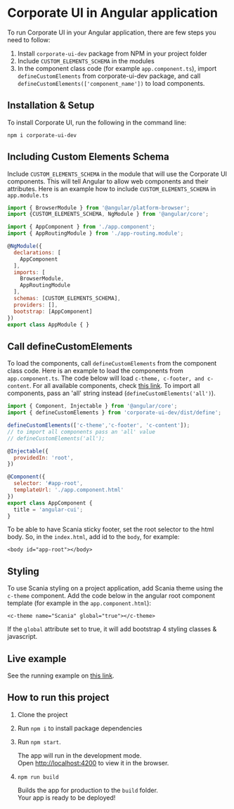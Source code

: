 # Corporate UI in Angular application

To run Corporate UI in your Angular application, there are few steps you need to follow:
1. Install `corporate-ui-dev` package from NPM in your project folder
2. Include `CUSTOM_ELEMENTS_SCHEMA` in the modules
3. In the component class code (for example `app.component.ts`), import `defineCustomElements` from corporate-ui-dev package, and call `defineCustomElements(['component_name'])` to load components.

## Installation & Setup

To install Corporate UI, run the following in the command line:

```npm i corporate-ui-dev```


## Including Custom Elements Schema

Include `CUSTOM_ELEMENTS_SCHEMA` in the module that will use the Corporate UI components. This will tell Angular to allow web components and their attributes. Here is an example how to include `CUSTOM_ELEMENTS_SCHEMA` in `app.module.ts`

```js
import { BrowserModule } from '@angular/platform-browser';
import {CUSTOM_ELEMENTS_SCHEMA, NgModule } from '@angular/core';

import { AppComponent } from './app.component';
import { AppRoutingModule } from './app-routing.module';

@NgModule({
  declarations: [
    AppComponent
  ],
  imports: [
    BrowserModule,
    AppRoutingModule
  ],
  schemas: [CUSTOM_ELEMENTS_SCHEMA],
  providers: [],
  bootstrap: [AppComponent]
})
export class AppModule { }

```


## Call defineCustomElements

To load the components, call `defineCustomElements` from the component class code. Here is an example to load the components from `app.component.ts`. The code below will load `c-theme, c-footer, and c-content`. For all available components, check [this link](https://static.scania.com/build/global/4.0.0-alpha.1/www/index.html). To import all components, pass an 'all' string instead (`defineCustomElements('all')`).

```js
import { Component, Injectable } from '@angular/core';
import { defineCustomElements } from 'corporate-ui-dev/dist/define';

defineCustomElements(['c-theme','c-footer', 'c-content']);
// to import all components pass an 'all' value
// defineCustomElements('all');

@Injectable({
  providedIn: 'root',
})

@Component({
  selector: '#app-root',
  templateUrl: './app.component.html'
})
export class AppComponent {
  title = 'angular-cui';
}

```

To be able to have Scania sticky footer, set the root selector to the html body. So, in the `index.html`, add id to the `body`, for example:
```
<body id="app-root"></body>
```


## Styling

To use Scania styling on a project application, add Scania theme using the `c-theme` component. Add the code below in the angular root component template (for example in the `app.component.html`):

`<c-theme name="Scania" global="true"></c-theme>`

If the `global` attribute set to true, it will add bootstrap 4 styling classes & javascript.


## Live example

See the running example on [this link](https://scania.github.io/corporate-ui-angular/).


## How to run this project

1. Clone the project
2. Run `npm i` to install package dependencies
3. Run `npm start`. 

   The app will run in the development mode.<br>
   Open [http://localhost:4200](http://localhost:4200) to view it in the browser.

4. `npm run build`

   Builds the app for production to the `build` folder.<br>
   Your app is ready to be deployed!


